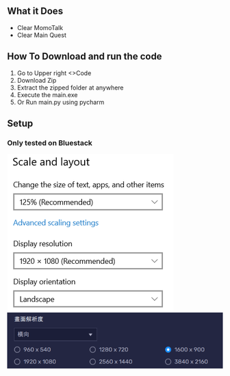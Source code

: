 ## What it Does
* Clear MomoTalk
* Clear Main Quest

## How To Download and run the code
1. Go to Upper right <>Code
2. Download Zip
3. Extract the zipped folder at anywhere
4. Execute the main.exe
5. Or Run main.py using pycharm

## Setup
### Only tested on Bluestack

![screen resolution image](github_img/screen_resolution.png)
![emulator_screen resolution image](github_img/emulator_screen_resolution.png)
